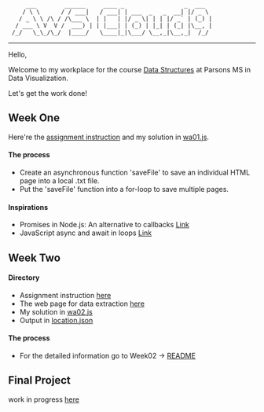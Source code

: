          ___        ______     ____ _                 _  ___  
        / \ \      / / ___|   / ___| | ___  _   _  __| |/ _ \ 
       / _ \ \ /\ / /\___ \  | |   | |/ _ \| | | |/ _` | (_) |
      / ___ \ V  V /  ___) | | |___| | (_) | |_| | (_| |\__, |
     /_/   \_\_/\_/  |____/   \____|_|\___/ \__,_|\__,_|  /_/ 
----------------------------------------------------------------- 

Hello,

Welcome to my workplace for the course [Data Structures](https://github.com/visualizedata/data-structures.com) at Parsons MS in Data Visualization.

Let's get the work done! 

## Week One

Here're the [assignment instruction](https://github.com/visualizedata/data-structures/blob/master/weekly_assignment_01.md) and my solution in [wa01.js](https://github.com/JessieJessJe/data-structures/blob/master/wa01.js).

#### The process
* Create an asynchronous function 'saveFile' to save an individual HTML page into a local .txt file.  
* Put the 'saveFile' function into a for-loop to save multiple pages.

#### Inspirations
* Promises in Node.js: An alternative to callbacks [Link](https://developer.ibm.com/technologies/node-js/articles/promises-in-nodejs-an-alternative-to-callbacks/)
* JavaScript async and await in loops [Link](https://zellwk.com/blog/async-await-in-loops/)


## Week Two

#### Directory
* Assignment instruction [here](https://github.com/visualizedata/data-structures/blob/master/weekly_assignment_02.md)
* The web page for data extraction [here](https://parsons.nyc/aa/m07.html)
* My solution in [wa02.js](https://github.com/JessieJessJe/dataStructures/blob/master/week02/wa02.js)
* Output in [location.json](https://github.com/JessieJessJe/dataStructures/blob/master/week02/location.json)

#### The process
* For the detailed information go to Week02 -> [README](https://github.com/JessieJessJe/dataStructures/blob/master/week02/README.md)

## Final Project
work in  progress [here](https://jessiejessje.github.io/dataStructures/)
